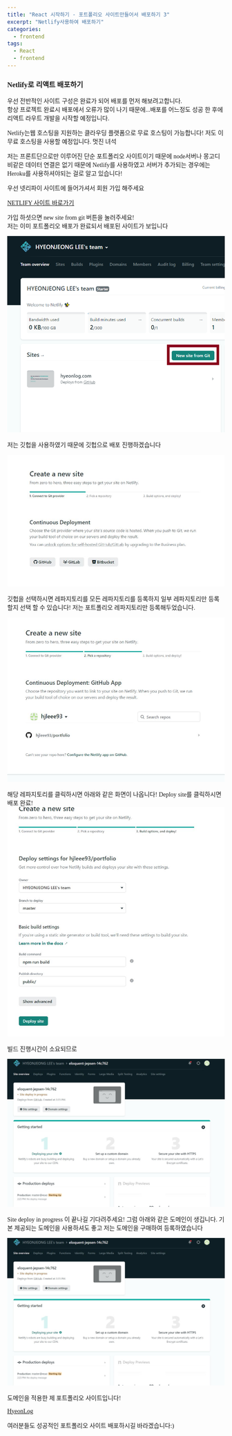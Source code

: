 ```yaml
---
title: "React 시작하기 - 포트폴리오 사이트만들어서 배포하기 3"
excerpt: "Netlify사용하여 배포하기"
categories:
  - frontend
tags:
  - React
  - frontend
---
```


<style>
@font-face { font-family: 'IBMPlexSansKR-Regular';
   src: url('https://cdn.jsdelivr.net/gh/projectnoonnu/noonfonts_20-07@1.0/IBMPlexSansKR-Regular.woff') format('woff'); font-weight: normal; font-style: normal; }
body, a, h3, h4,h1{
font-family: 'IBMPlexSansKR-Regular';
}
td{
	border: 1px solid;
}
</style>

<h3>Netlify로 리액트 배포하기</h3>

우선 전반적인 사이트 구성은 완료가 되어 배포를 먼저 해보려고합니다. <br>
항상 프로젝트 완료시 배포에서 오류가 많이 나기 때문에...배포를 어느정도 성공 한 후에 리액트 라우트 개발을 시작할 예정입니다.

Netlify는웹 호스팅을 지원하는 클라우딩 플랫폼으로 무료 호스팅이 가능합니다! 저도 이 무료 호스팅을 사용할 예정입니다. 멋진 녀석<br>

저는 프론트단으로만 이루어진 단순 포트폴리오 사이트이기 때문에 node서버나 몽고디비같은 데이터 연결은 없기 때문에 Netlify를 사용하였고 서버가 추가되는 경우에는 Heroku를 사용하셔야되는 걸로 알고 있습니다!

우선 넷리파이 사이트에 들어가셔서 회원 가입 해주세요

<a href="https://www.netlify.com/">NETLIFY 사이트 바로가기</a>

가입 하셧으면 new site from git 버튼을 눌러주세요!<br>
저는 이미 포트폴리오 배포가 완료되서 배포된 사이트가 보입니다

<img src="/assets/img/netlify-1.png">

저는 깃헙을 사용하였기 때문에 깃헙으로 배포 진행하겠습니다

<img src="/assets/img/netlify-2.JPG">

깃헙을 선택하시면 레파지토리를 모든 레파지토리를 등록하지
일부 레파지토리만 등록할지 선택 할 수 있습니다!
저는 포트폴리오 레파지토리만 등록해두었습니다.

<img src="/assets/img/netlify-3.JPG">

해당 레파지토리를 클릭하시면 아래와 같은 화면이 나옵니다!
Deploy site를 클릭하시면 배포 완료!
<img src="/assets/img/netlify-4.JPG">

빌드 진행시간이 소요되므로

<img src="/assets/img/netlify-5.JPG">

Site deploy in progress 이 끝나길 기다려주세요! 그럼 아래와 같은 도메인이 생깁니다.
기본 제공되는 도메인을 사용하셔도 좋고 저는 도메인을 구매하여 등록하였습니다

<img src="/assets/img/netlify-5.JPG">

도메인을 적용한 제 포트폴리오 사이트입니다!

<a href="https://hyeonlog.com/">HyeonLog</a>

여러분들도 성공적인 포트폴리오 사이트 배포하시길 바라겠습니다:)
